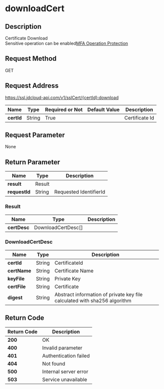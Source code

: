 # downloadCert


## Description
Certificate Download<br>Sensitive operation can be enabled<a href="https://docs.jdcloud.com/en/security-operation-protection/operation-protection">MFA Operation Protection</a>

## Request Method
GET

## Request Address
https://ssl.jdcloud-api.com/v1/sslCert/{certId}:download

|Name|Type|Required or Not|Default Value|Description|
|---|---|---|---|---|
|**certId**|String|True| |Certificate Id|

## Request Parameter
None


## Return Parameter
|Name|Type|Description|
|---|---|---|
|**result**|Result| |
|**requestId**|String|Requested IdentifierId|

### Result
|Name|Type|Description|
|---|---|---|
|**certDesc**|DownloadCertDesc[]| |
### DownloadCertDesc
|Name|Type|Description|
|---|---|---|
|**certId**|String|CertificateId|
|**certName**|String|Certificate Name|
|**keyFile**|String|Private Key|
|**certFile**|String|Certificate|
|**digest**|String|Abstract information of private key file calculated with sha256 algorithm|

## Return Code
|Return Code|Description|
|---|---|
|**200**|OK|
|**400**|Invalid parameter|
|**401**|Authentication failed|
|**404**|Not found|
|**500**|Internal server error|
|**503**|Service unavailable|
